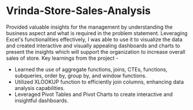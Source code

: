 # Vrinda-Store-Sales-Analysis
Provided valuable insights for the management by understanding the business aspect and what is required in the problem statement. 
Leveraging Excel's functionalities effectively, I was able to use it to visualize the data and created interactive and visually appealing
dashboards and charts to present the insights which will support the organization to increase overall sales of store.
  Key learnings from the project - 
- Learned the use of aggregate functions, joins, CTEs, functions, subqueries, order by, group by, and window functions.
- Utilized XLOOKUP function to efficiently join columns, enhancing data analysis capabilities.
- Leveraged Pivot Tables and Pivot Charts to create interactive and insightful dashboards.

 
 
